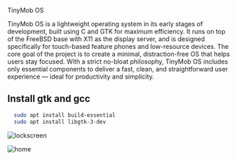 TinyMob OS 


TinyMob OS is a lightweight operating system in its early stages of development, built using C and GTK for maximum efficiency. It runs on top of the FreeBSD base with X11 as the display server, and is designed specifically for touch-based feature phones and low-resource devices.
The core goal of the project is to create a minimal, distraction-free OS that helps users stay focused. With a strict no-bloat philosophy, TinyMob OS includes only essential components to deliver a fast, clean, and straightforward user experience — ideal for productivity and simplicity.



## Install gtk and gcc



```bash
  sudo apt install build-essential
  sudo apt install libgtk-3-dev

```




![lockscreen](https://github.com/user-attachments/assets/6fdbc13d-c1f5-4bed-b88e-3e18214b06d1)

![home](https://github.com/user-attachments/assets/507a5f0b-b82c-4f80-b05c-2526ffe93064)




